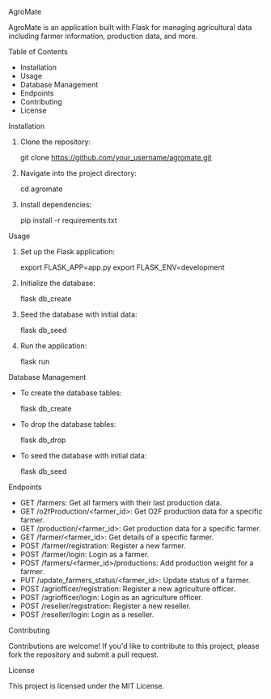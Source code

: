 AgroMate

AgroMate is an application built with Flask for managing agricultural data including farmer information, production data, and more.

Table of Contents

- Installation
- Usage
- Database Management
- Endpoints
- Contributing
- License

Installation

1. Clone the repository:

   git clone https://github.com/your_username/agromate.git

2. Navigate into the project directory:

   cd agromate

3. Install dependencies:

   pip install -r requirements.txt

Usage

1. Set up the Flask application:

   export FLASK_APP=app.py
   export FLASK_ENV=development

2. Initialize the database:

   flask db_create

3. Seed the database with initial data:

   flask db_seed

4. Run the application:

   flask run

Database Management

- To create the database tables:

  flask db_create

- To drop the database tables:

  flask db_drop

- To seed the database with initial data:

  flask db_seed

Endpoints

- GET /farmers: Get all farmers with their last production data.
- GET /o2fProduction/<farmer_id>: Get O2F production data for a specific farmer.
- GET /production/<farmer_id>: Get production data for a specific farmer.
- GET /farmer/<farmer_id>: Get details of a specific farmer.
- POST /farmer/registration: Register a new farmer.
- POST /farmer/login: Login as a farmer.
- POST /farmers/<farmer_id>/productions: Add production weight for a farmer.
- PUT /update_farmers_status/<farmer_id>: Update status of a farmer.
- POST /agriofficer/registration: Register a new agriculture officer.
- POST /agriofficer/login: Login as an agriculture officer.
- POST /reseller/registration: Register a new reseller.
- POST /reseller/login: Login as a reseller.

Contributing

Contributions are welcome! If you'd like to contribute to this project, please fork the repository and submit a pull request.

License

This project is licensed under the MIT License.
